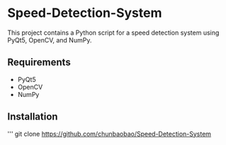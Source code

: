 # Speed-Detection-System
This project contains a Python script for a speed detection system using PyQt5, OpenCV, and NumPy.

## Requirements
- PyQt5
- OpenCV
- NumPy

## Installation
'''
git clone https://github.com/chunbaobao/Speed-Detection-System
